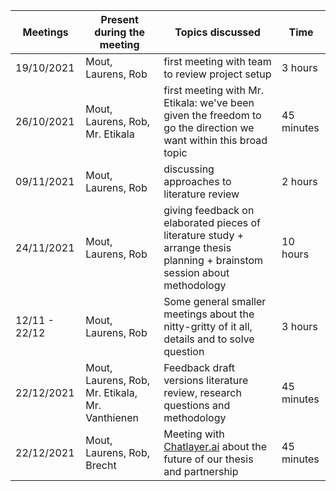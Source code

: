 | Meetings      | Present during the meeting                      | Topics discussed                                                                                                         | Time       |
| ------------- | ----------------------------------------------- | ------------------------------------------------------------------------------------------------------------------------ | ---------- |
| 19/10/2021    | Mout, Laurens, Rob                              | first meeting with team to review project setup                                                                          | 3 hours    |
| 26/10/2021    | Mout, Laurens, Rob, Mr. Etikala                 | first meeting with Mr. Etikala: we've been given the freedom to go the direction we want within this broad topic         | 45 minutes |
| 09/11/2021    | Mout, Laurens, Rob                              | discussing approaches to literature review                                                                               | 2 hours     |
| 24/11/2021    | Mout, Laurens, Rob                              | giving feedback on elaborated pieces of literature study + arrange thesis planning + brainstom session about methodology | 10 hours  |
| 12/11 - 22/12 | Mout, Laurens, Rob                              | Some general smaller meetings about the nitty-gritty of it all, details and to solve question                            | 3 hours    |
| 22/12/2021    | Mout, Laurens, Rob, Mr. Etikala, Mr. Vanthienen | Feedback draft versions literature review, research questions and methodology                                            | 45 minutes |
| 22/12/2021    | Mout, Laurens, Rob, Brecht                      | Meeting with [Chatlayer.ai](https://chatlayer.ai/) about the future of our thesis and partnership                           | 45 minutes |
